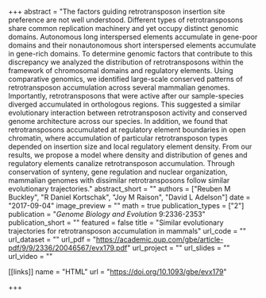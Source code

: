 +++
abstract = "The factors guiding retrotransposon insertion site preference are not well understood. Different types of retrotransposons share common replication machinery and yet occupy distinct genomic domains. Autonomous long interspersed elements accumulate in gene-poor domains and their nonautonomous short interspersed elements accumulate in gene-rich domains. To determine genomic factors that contribute to this discrepancy we analyzed the distribution of retrotransposons within the framework of chromosomal domains and regulatory elements. Using comparative genomics, we identified large-scale conserved patterns of retrotransposon accumulation across several mammalian genomes. Importantly, retrotransposons that were active after our sample-species diverged accumulated in orthologous regions. This suggested a similar evolutionary interaction between retrotransposon activity and conserved genome architecture across our species. In addition, we found that retrotransposons accumulated at regulatory element boundaries in open chromatin, where accumulation of particular retrotransposon types depended on insertion size and local regulatory element density. From our results, we propose a model where density and distribution of genes and regulatory elements canalize retrotransposon accumulation. Through conservation of synteny, gene regulation and nuclear organization, mammalian genomes with dissimilar retrotransposons follow similar evolutionary trajectories."
abstract_short = ""
authors = ["Reuben M Buckley", "R Daniel Kortschak", "Joy M Raison", "David L Adelson"]
date = "2017-09-04"
image_preview = ""
math = true
publication_types = ["2"]
publication = "*Genome Biology and Evolution* 9:2336-2353"
publication_short = ""
featured = false
title = "Similar evolutionary trajectories for retrotransposon accumulation in mammals"
url_code = ""
url_dataset = ""
url_pdf = "https://academic.oup.com/gbe/article-pdf/9/9/2336/20046567/evx179.pdf"
url_project = ""
url_slides = ""
url_video = ""

[[links]]
name = "HTML"
url = "https://doi.org/10.1093/gbe/evx179"

+++

